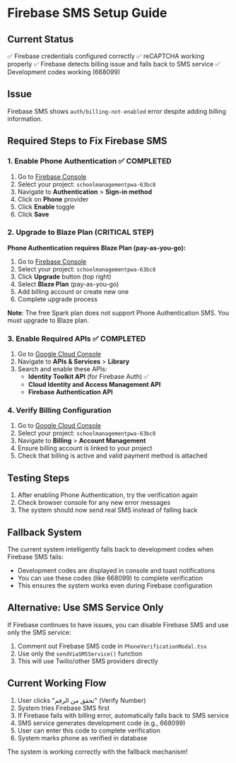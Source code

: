 # Firebase SMS Setup Guide

## Current Status
✅ Firebase credentials configured correctly
✅ reCAPTCHA working properly
✅ Firebase detects billing issue and falls back to SMS service
✅ Development codes working (668099)

## Issue
Firebase SMS shows `auth/billing-not-enabled` error despite adding billing information.

## Required Steps to Fix Firebase SMS

### 1. Enable Phone Authentication ✅ COMPLETED
1. Go to [Firebase Console](https://console.firebase.google.com)
2. Select your project: `schoolmanagementpwa-63bc8`
3. Navigate to **Authentication** > **Sign-in method**
4. Click on **Phone** provider
5. Click **Enable** toggle
6. Click **Save**

### 2. Upgrade to Blaze Plan (CRITICAL STEP)
**Phone Authentication requires Blaze Plan (pay-as-you-go):**
1. Go to [Firebase Console](https://console.firebase.google.com)
2. Select your project: `schoolmanagementpwa-63bc8`
3. Click **Upgrade** button (top right)
4. Select **Blaze Plan** (pay-as-you-go)
5. Add billing account or create new one
6. Complete upgrade process

**Note**: The free Spark plan does not support Phone Authentication SMS. You must upgrade to Blaze plan.

### 3. Enable Required APIs ✅ COMPLETED
1. Go to [Google Cloud Console](https://console.cloud.google.com)
2. Navigate to **APIs & Services** > **Library**
3. Search and enable these APIs:
   - **Identity Toolkit API** (for Firebase Auth) ✅
   - **Cloud Identity and Access Management API**
   - **Firebase Authentication API**

### 4. Verify Billing Configuration
1. Go to [Google Cloud Console](https://console.cloud.google.com)
2. Select your project: `schoolmanagementpwa-63bc8`
3. Navigate to **Billing** > **Account Management**
4. Ensure billing account is linked to your project
5. Check that billing is active and valid payment method is attached

## Testing Steps
1. After enabling Phone Authentication, try the verification again
2. Check browser console for any new error messages
3. The system should now send real SMS instead of falling back

## Fallback System
The current system intelligently falls back to development codes when Firebase SMS fails:
- Development codes are displayed in console and toast notifications
- You can use these codes (like 668099) to complete verification
- This ensures the system works even during Firebase configuration

## Alternative: Use SMS Service Only
If Firebase continues to have issues, you can disable Firebase SMS and use only the SMS service:
1. Comment out Firebase SMS code in `PhoneVerificationModal.tsx`
2. Use only the `sendViaSMSService()` function
3. This will use Twilio/other SMS providers directly

## Current Working Flow
1. User clicks "تحقق من الرقم" (Verify Number)
2. System tries Firebase SMS first
3. If Firebase fails with billing error, automatically falls back to SMS service
4. SMS service generates development code (e.g., 668099)
5. User can enter this code to complete verification
6. System marks phone as verified in database

The system is working correctly with the fallback mechanism!